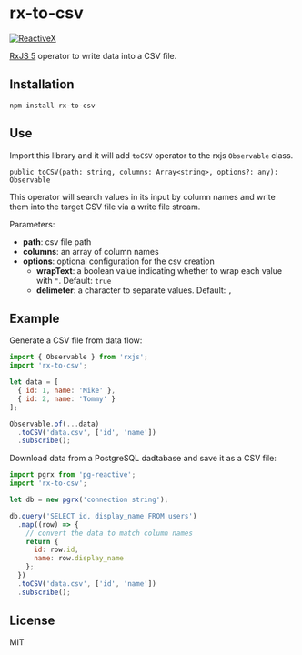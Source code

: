 # rx-to-csv

[![ReactiveX](http://reactivex.io/assets/Rx_Logo_S.png)](http://reactivex.io/)

[RxJS 5](http://reactivex.io/) operator to write data into a CSV file.

## Installation

```
npm install rx-to-csv
```

## Use

Import this library and it will add `toCSV` operator to the rxjs `Observable` class.

```
public toCSV(path: string, columns: Array<string>, options?: any): Observable
```

This operator will search values in its input by column names and write them into the target CSV file via a write file stream.

Parameters:

  * **path**: csv file path
  * **columns**: an array of column names
  * **options**: optional configuration for the csv creation
    * **wrapText**: a boolean value indicating whether to wrap each value with `"`. Default: `true`
    * **delimeter**: a character to separate values. Default: `,`

## Example

Generate a CSV file from data flow:

``` javascript
import { Observable } from 'rxjs';
import 'rx-to-csv';

let data = [
  { id: 1, name: 'Mike' },
  { id: 2, name: 'Tommy' }
];

Observable.of(...data)
  .toCSV('data.csv', ['id', 'name'])
  .subscribe();
```

Download data from a PostgreSQL dadtabase and save it as a CSV file:

``` javascript
import pgrx from 'pg-reactive';
import 'rx-to-csv';

let db = new pgrx('connection string');

db.query('SELECT id, display_name FROM users')
  .map((row) => {
    // convert the data to match column names
    return {
      id: row.id,
      name: row.display_name
    };
  })
  .toCSV('data.csv', ['id', 'name'])
  .subscribe();
```

## License

MIT
